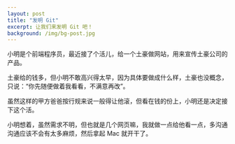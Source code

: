```yaml
---
layout: post
title: "发明 Git"
excerpt: 让我们来发明 Git 吧！
background: /img/bg-post.jpg
---
```

小明是个前端程序员，最近接了个活儿，给一个土豪做网站，用来宣传土豪公司的产品。

土豪给的钱多，但小明不敢高兴得太早，因为具体要做成什么样，土豪也没概念，只说：“你先随便做着我看看，不满意再改”。

虽然这样的甲方爸爸按行规来说一般得让他滚，但看在钱的份上，小明还是决定接下这个活。

小明想着，虽然需求不明，但也就是几个网页嘛，我就做一点给他看一点，多沟通沟通应该不会有太多麻烦，然后拿起 Mac 就开干了。